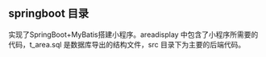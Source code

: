 
## springboot 目录
实现了SpringBoot+MyBatis搭建小程序。areadisplay 中包含了小程序所需要的代码，t_area.sql 是数据库导出的结构文件，src 目录下为主要的后端代码。
